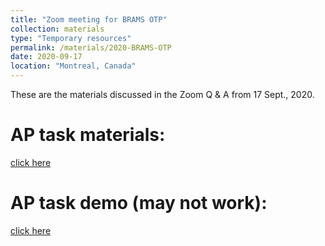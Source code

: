 ```yaml
---
title: "Zoom meeting for BRAMS OTP"
collection: materials
type: "Temporary resources"
permalink: /materials/2020-BRAMS-OTP
date: 2020-09-17
location: "Montreal, Canada"
---
```


These are the materials discussed in the Zoom Q & A from 17 Sept., 2020.

# AP task materials: 

[click here](https://www.dropbox.com/s/ri3cmm203wtnnka/BRAMS-OTP-DEMO.zip?dl=0)

# AP task demo (may not work): 

[click here](https://experiments.michaelwilliamweiss.com/publix/9/start?batchId=10&personalMultipleWorkerId=286)

